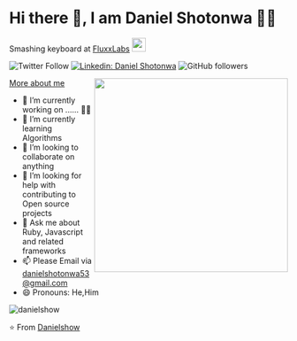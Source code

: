 # Hi there 👋, I am Daniel Shotonwa  👨‍💻
<p>Smashing keyboard at <a href="https://fluxx.io/">FluxxLabs</a> <img src="https://media.giphy.com/media/LmNwrBhejkK9EFP504/giphy.gif" width="25"></p>

![Twitter Follow](https://img.shields.io/twitter/follow/d_showWorld?label=Follow) [![Linkedin: Daniel Shotonwa](https://img.shields.io/badge/-Danielshow-blue?style=flat-square&logo=Linkedin&logoColor=white&link=https://www.linkedin.com/in/shotonwa-daniel-aa8190125/)](https://www.linkedin.com/in/shotonwa-daniel-aa8190125/) ![GitHub followers](https://img.shields.io/github/followers/Danielshow?label=Follow&style=social)

<img align='right' src="https://media.giphy.com/media/836HiJc7pgzy8iNXCn/giphy.gif" width="350">

[More about me](https://danielshow.dev/about)
- 🔭 I’m currently working on ...... 👨‍💻
- 🌱 I’m currently learning Algorithms
- 👯 I’m looking to collaborate on anything
- 🤔 I’m looking for help with contributing to Open source projects
- 💬 Ask me about Ruby, Javascript and related frameworks
- 📫 Please Email via danielshotonwa53@gmail.com
- 😄 Pronouns: He,Him

<p align="left">
  <img src="https://github-readme-stats.vercel.app/api?username=danielshow&show_icons=true&icon_color=79ff97&text_color=9f9f9f&bg_color=151515" alt="danielshow" /> 
</p>



⭐️ From [Danielshow](https://github.com/danielshow)